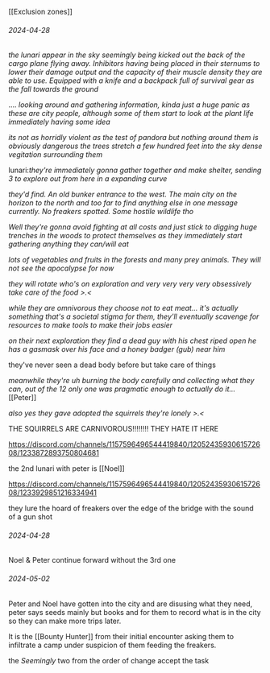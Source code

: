 [[Exclusion zones]]
###### 2024-04-28
*the lunari appear in the sky seemingly being kicked out the back of the cargo plane flying away. Inhibitors having being placed in their sternums to lower their damage output and the capacity of their muscle density they are able to use. Equipped with a knife and a backpack full of survival gear as the fall towards the ground*

.... 
*looking around and gathering information, kinda just a huge panic as these are city people, although some of them start to look at the plant life immediately having some idea*

*its not as horridly violent as the test of pandora but nothing around them is obviously dangerous the trees stretch a few hundred feet into the sky dense vegitation surrounding them*

lunari:*they're immediately gonna gather together and make shelter, sending 3 to explore out from here in a expanding curve*

*they'd find. An old bunker entrance to the west. The main city on the horizon to the north and too far to find anything else in one message currently. No freakers spotted. Some hostile wildlife tho*

*Well they're gonna avoid fighting at all costs and just stick to digging huge trenches in the woods to protect themselves as they immediately start gathering anything they can/will eat*

*lots of vegetables and fruits in the forests and many prey animals. They will not see the apocalypse for now*

*they will rotate who's on exploration and very very very very obsessively take care of the food >⁠.⁠<*

*while they are omnivorous they choose not to eat meat...
it's actually something that's a societal stigma for them, they'll eventually scavenge for resources to make tools to make their jobs easier*

*on their next exploration they find a dead guy with his chest riped open he has a gasmask over his face and a honey badger (gub) near him*

they've never seen a dead body before but take care of things

*meanwhile they're uh burning the body carefully and collecting what they can, out of the 12 only one was pragmatic enough to actually do it...* [[Peter]]

*also yes they gave adopted the squirrels they're lonely >⁠.⁠<*

THE SQUIRRELS ARE CARNIVOROUS!!!!!!!!
THEY HATE IT HERE

https://discord.com/channels/1157596496544419840/1205243593061572608/1233872893750804681

the 2nd lunari with peter is [[Noel]]

https://discord.com/channels/1157596496544419840/1205243593061572608/1233929851216334941

they lure the hoard of freakers over the edge of the bridge with the sound of a gun shot


###### 2024-04-28

Noel & Peter continue forward without the 3rd one

###### 2024-05-02

Peter and Noel have gotten into the city and are disusing what they need, peter says seeds mainly but books and for them to record what is in the city so they can make more trips later.

It is the [[Bounty Hunter]] from their initial encounter asking them to infiltrate a camp under suspicion of them feeding the freakers.

the *Seemingly* two from the order of change accept the task

